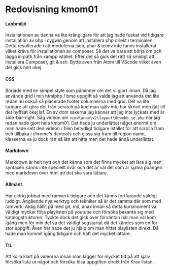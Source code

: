 ---
---
Redovisning kmom01
=========================

#### Labbmiljö
Installationen av denna va lite krångligare för att jag hade fuskat vid tidigare installation av php i cygwin genom att installera php direkt i terminalen. Detta resulterade i att modulerna json, phar & iconv inte fanns installerat vilket krävs för installationen av composer. Så det va bara att börja om och lägga in path från xampp istället. Efter det så gick  det rätt så smidigt att installera Composer, git & ssh. Bytte även från Atom till VScode vilket även det gick helt okej.

#### CSS
Började med en simpel style som påminner om det vi gjort innan. Då jag använde grid i min htmlphp / bmo uppgift så valde jag att använda det lite redan nu också så placerade footer columnerna med grid. Det va lite lurigare att göra det från scratch på kod man själv inte har skrivit men fått till det hyffsat okej iaf. En av dom sakerna jag känner att jag inte lyckats med är side-bar-right. Såg videon om `view\anax\v2\layout\dbwebb_se.php` när jag redan hade gjort hela kmom01. Det hade ju underlättat något enormt om man hade sett den videon / filen betydligt tidigare istället för att scrolla fram och tillbaka i chrome's devtools och gissa sig fram till region namn, klasserna va ju dock rätt så lätt att hitta men det hade ändå underlättat.

#### Markdown
Markdown är helt nytt och det känns som det finns mycket att lära sig men syntaxen känns inte speciellt svår och det är väl det som är själva poängen med markdown över html att det ska vara lättare.

#### Allmänt
Har aldrig jobbat med ramverk tidigare och det känns fortfarande väldigt luddigt. Angående nya verktyg och tekniker så är det samma där som med ramverk. Aldig hållit på med git, md, anax innan så detta kursmoment va väldigt mycket följa playlisten på youtube och försöka bekanta sig med katalogstrukturen. Tyckte dock det gick över förväntan när man väl kom igång men för min del va det väldigt segstartat då det kändes som en för stor uppgift. Även här hade det ju hjälp om man hittat playlisten direkt. Då hade man kommit igång tidigare och haft det mycket lättare.

#### TIL
Att kolla klart på videorna innan man lägger för mycket tid på att själv försöka lista ut något och försöka lösa uppgiften direkt från Krav listan.
